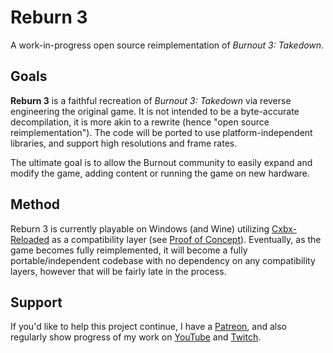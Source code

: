 # Reburn 3

A work-in-progress open source reimplementation of *Burnout 3: Takedown*.

## Goals

**Reburn 3** is a faithful recreation of *Burnout 3: Takedown* via reverse engineering the original game. It is not intended to be a byte-accurate decompilation, it is more akin to a rewrite (hence "open source reimplementation"). The code will be ported to use platform-independent libraries, and support high resolutions and frame rates.

The ultimate goal is to allow the Burnout community to easily expand and modify the game, adding content or running the game on new hardware.

## Method

Reburn 3 is currently playable on Windows (and Wine) utilizing [Cxbx-Reloaded](https://github.com/Cxbx-Reloaded/Cxbx-Reloaded) as a compatibility layer (see [Proof of Concept](https://github.com/reburndev/reburn3/releases/tag/proof-of-concept)). Eventually, as the game becomes fully reimplemented, it will become a fully portable/independent codebase with no dependency on any compatibility layers, however that will be fairly late in the process.

## Support

If you'd like to help this project continue, I have a [Patreon](https://www.patreon.com/mattkc), and also regularly show progress of my work on [YouTube](https://www.youtube.com/mattkc) and [Twitch](https://twitch.tv/mattkclive).